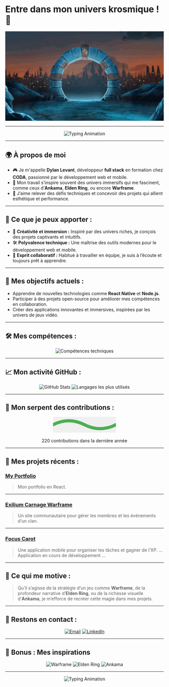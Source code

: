 # Entre dans mon univers krosmique ! 🌟

<p align="center">
  <img src="assets/DofusZaap.gif" alt="Ma Bannière" />
</p>

---

<div align="center">
  <img src="https://readme-typing-svg.herokuapp.com?font=Press+Start+2P&size=18&color=00FF00&center=true&vCenter=true&width=800&lines=Bienvenue+dans+mon+univers+de+d%C3%A9veloppement!;Passionné+par+les+mondes+immersifs;Développeur+Full+Stack+en+formation" alt="Typing Animation">
</div>

---

## 🌍 À propos de moi 
- 🎮 Je m'appelle **Dylan Levant**, développeur **full stack** en formation chez **CODA**, passionné par le développement web et mobile.  
- 🌌 Mon travail s’inspire souvent des univers immersifs qui me fascinent, comme ceux d’**Ankama**, **Elden Ring**, ou encore **Warframe**.  
- 🚀 J’aime relever des défis techniques et concevoir des projets qui allient esthétique et performance.

---

## 💼 Ce que je peux apporter :
- 🎨 **Créativité et immersion :** Inspiré par des univers riches, je conçois des projets captivants et intuitifs.
- 🛠️ **Polyvalence technique :** Une maîtrise des outils modernes pour le développement web et mobile.
- 🤝 **Esprit collaboratif :** Habitué à travailler en équipe, je suis à l’écoute et toujours prêt à apprendre.

---

## 🎯 Mes objectifs actuels :
- Apprendre de nouvelles technologies comme **React Native** et **Node.js**.
- Participer à des projets open-source pour améliorer mes compétences en collaboration.
- Créer des applications innovantes et immersives, inspirées par les univers de jeux vidéo.

---

## 🛠️ Mes compétences :
<div align="center">
  <img src="https://skillicons.dev/icons?i=html,css,js,php,bootstrap,postgresql,nodejs,py,react" alt="Compétences techniques" />
</div>

---

## 📈 Mon activité GitHub : 
<div align="center">   
  <img src="https://github-readme-stats.vercel.app/api?username=Dylserker&show_icons=true&theme=dracula" alt="GitHub Stats" />   
  <img src="https://github-readme-stats.vercel.app/api/top-langs/?username=Dylserker&layout=donut&theme=dracula" alt="Langages les plus utilisés" /> 
</div>

---

## 🐍 Mon serpent des contributions :
<div align="center">
  <svg width="200" height="50" viewBox="0 0 200 50" xmlns="http://www.w3.org/2000/svg">
    <rect width="200" height="50" fill="#f0f0f0" />
    <path d="M0 25 Q 50 0, 100 25 T 200 25" fill="none" stroke="#4CAF50" stroke-width="10" />
    <circle cx="0" cy="25" r="5" fill="#4CAF50" />
    <circle cx="200" cy="25" r="5" fill="#4CAF50" />
  </svg>
  <p>220 contributions dans la dernière année</p>
</div>

---

## 🎯 Mes projets récents :

### **[My Portfolio](#)**  
> Mon portfolio en React.

---

### **[Exilium Carnage Warframe](#)**  
> Un site communautaire pour gérer les membres et les événements d’un clan.  

---

### **[Focus Carot](#)**  
> Une application mobile pour organiser les tâches et gagner de l’XP.
... Application en cours de développement ...  

---

## 🌟 Ce qui me motive :
> Qu’il s’agisse de la stratégie d’un jeu comme **Warframe**, de la profondeur narrative d’**Elden Ring**, ou de la richesse visuelle d’**Ankama**, je m’efforce de recréer cette magie dans mes projets.

---

## 💬 Restons en contact :
<div align="center">
  <a href="mailto:dylan.levant@coda-student.school"><img src="https://img.shields.io/badge/Email-Dylan%20Levant-00C853?style=flat&logo=gmail&logoColor=white" alt="Email"></a>
  <a href="https://www.linkedin.com/in/dylan-levant/"><img src="https://img.shields.io/badge/LinkedIn-Dylan%20Levant-0A66C2?style=flat&logo=linkedin&logoColor=white" alt="LinkedIn"></a>
</div>


---

## 🌌 Bonus : Mes inspirations
<div align="center">
  <img src="https://img.shields.io/badge/Warframe-Fan-000000?style=flat&logo=warframe&logoColor=white" alt="Warframe" />
  <img src="https://img.shields.io/badge/Elden%20Ring-Enthusiast-3D2B1F?style=flat" alt="Elden Ring" />
  <img src="https://img.shields.io/badge/Ankama-Creative%20Spirit-FF6A00?style=flat" alt="Ankama" />
</div>

---

<div align="center">
  <img src="https://readme-typing-svg.herokuapp.com?font=Press+Start+2P&size=18&color=FFD700&center=true&vCenter=true&width=800&lines=Merci+d'avoir+visité+mon+profil!;À+bientôt+dans+mon+univers!;🚀" alt="Typing Animation">
</div>
